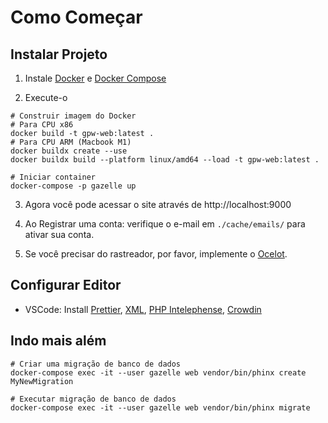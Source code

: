 # Como Começar

## Instalar Projeto

1. Instale [Docker](https://docs.docker.com/get-started/) e [Docker Compose](https://docs.docker.com/compose/install/)

2. Execute-o

```shell
# Construir imagem do Docker
# Para CPU x86
docker build -t gpw-web:latest .
# Para CPU ARM (Macbook M1)
docker buildx create --use
docker buildx build --platform linux/amd64 --load -t gpw-web:latest .

# Iniciar container
docker-compose -p gazelle up
```

3. Agora você pode acessar o site através de http://localhost:9000

4. Ao Registrar uma conta: verifique o e-mail em `./cache/emails/` para ativar sua conta.

5. Se você precisar do rastreador, por favor, implemente o [Ocelot](https://github.com/Mosasauroidea/Ocelot).

## Configurar Editor

- VSCode: Install [Prettier](https://marketplace.visualstudio.com/items?itemName=esbenp.prettier-vscode), [XML](https://marketplace.visualstudio.com/items?itemName=redhat.vscode-xml), [PHP Intelephense](https://marketplace.visualstudio.com/items?itemName=bmewburn.vscode-intelephense-client), [Crowdin](https://marketplace.visualstudio.com/items?itemName=Crowdin.vscode-crowdin)

## Indo mais além

```shell
# Criar uma migração de banco de dados
docker-compose exec -it --user gazelle web vendor/bin/phinx create MyNewMigration

# Executar migração de banco de dados
docker-compose exec -it --user gazelle web vendor/bin/phinx migrate
```
